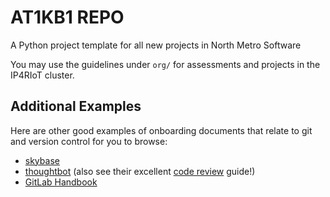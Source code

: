 # AT1KB1 REPO

A Python project template for all new projects in North Metro Software

You may use the guidelines under `org/` for assessments and projects in the IP4RIoT cluster.

## Additional Examples
Here are other good examples of onboarding documents that relate to git and version control for you to browse:

- [skybase](https://handbook.skybase.com.np/git-conventions/)
- [thoughtbot](https://github.com/thoughtbot/guides/tree/main/git) (also see their excellent [code review](https://github.com/thoughtbot/guides/tree/main/code-review) guide!)
- [GitLab Handbook](https://handbook.gitlab.com/handbook/product-development-flow/)
